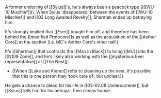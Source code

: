 A former underling of [[Sylus]]'s, he's always been a peacock type (([[WU-10 Mischief]])). When Sylus 'disappeared' between the events of [[WU-10 Mischief]] and [[02 Long Awaited Revelry]], Sherman ended up betraying him.

It's strongly implied that [[Ever]] bought him off, and therefore has been behind the [[modified Protocore]]s as well as the acquisition of the [[Aether Core]] at the auction (i.e. MC's Aether Core's other half.)

It's [[Sherman]] that contracts the [[Man in Black]] to bring [[MC]] into the [[N109 Zone]],  and he's likely also working with the [[mysterious Ever representative]] at [[The Nest]].
* ((When [[Luke and Kieran]] refer to cleaning up the nest, it's possible that this is one person they 'took care of', but unclear.))

He gets a chance to plead for his life in [[02-02.08 Undercurrents]], but [[Sylus]] kills him for his betrayal, then cleans house.